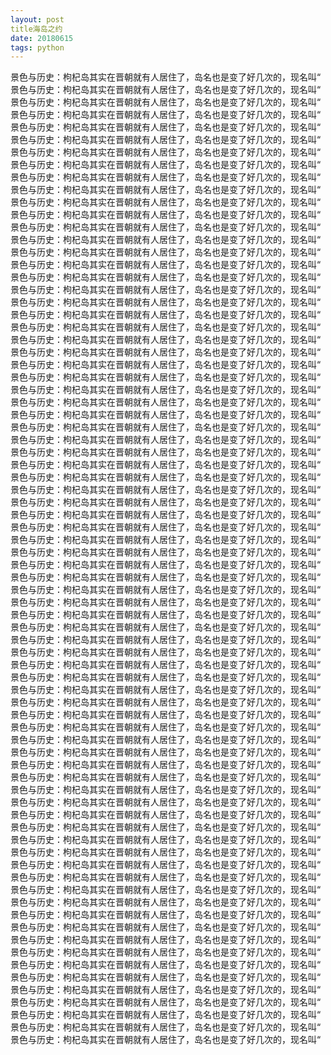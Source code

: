 ```yaml
---
layout: post
title海岛之约
date: 20180615
tags: python  
---
```

 景色与历史：枸杞岛其实在晋朝就有人居住了，岛名也是变了好几次的，现名叫“
 景色与历史：枸杞岛其实在晋朝就有人居住了，岛名也是变了好几次的，现名叫“
 景色与历史：枸杞岛其实在晋朝就有人居住了，岛名也是变了好几次的，现名叫“
 景色与历史：枸杞岛其实在晋朝就有人居住了，岛名也是变了好几次的，现名叫“
 景色与历史：枸杞岛其实在晋朝就有人居住了，岛名也是变了好几次的，现名叫“
 景色与历史：枸杞岛其实在晋朝就有人居住了，岛名也是变了好几次的，现名叫“
 景色与历史：枸杞岛其实在晋朝就有人居住了，岛名也是变了好几次的，现名叫“
 景色与历史：枸杞岛其实在晋朝就有人居住了，岛名也是变了好几次的，现名叫“
 景色与历史：枸杞岛其实在晋朝就有人居住了，岛名也是变了好几次的，现名叫“
 景色与历史：枸杞岛其实在晋朝就有人居住了，岛名也是变了好几次的，现名叫“
 景色与历史：枸杞岛其实在晋朝就有人居住了，岛名也是变了好几次的，现名叫“
 景色与历史：枸杞岛其实在晋朝就有人居住了，岛名也是变了好几次的，现名叫“
 景色与历史：枸杞岛其实在晋朝就有人居住了，岛名也是变了好几次的，现名叫“
 景色与历史：枸杞岛其实在晋朝就有人居住了，岛名也是变了好几次的，现名叫“
 景色与历史：枸杞岛其实在晋朝就有人居住了，岛名也是变了好几次的，现名叫“
 景色与历史：枸杞岛其实在晋朝就有人居住了，岛名也是变了好几次的，现名叫“
 景色与历史：枸杞岛其实在晋朝就有人居住了，岛名也是变了好几次的，现名叫“
 景色与历史：枸杞岛其实在晋朝就有人居住了，岛名也是变了好几次的，现名叫“
 景色与历史：枸杞岛其实在晋朝就有人居住了，岛名也是变了好几次的，现名叫“
 景色与历史：枸杞岛其实在晋朝就有人居住了，岛名也是变了好几次的，现名叫“
 景色与历史：枸杞岛其实在晋朝就有人居住了，岛名也是变了好几次的，现名叫“
 景色与历史：枸杞岛其实在晋朝就有人居住了，岛名也是变了好几次的，现名叫“
 景色与历史：枸杞岛其实在晋朝就有人居住了，岛名也是变了好几次的，现名叫“
 景色与历史：枸杞岛其实在晋朝就有人居住了，岛名也是变了好几次的，现名叫“
 景色与历史：枸杞岛其实在晋朝就有人居住了，岛名也是变了好几次的，现名叫“
 景色与历史：枸杞岛其实在晋朝就有人居住了，岛名也是变了好几次的，现名叫“
 景色与历史：枸杞岛其实在晋朝就有人居住了，岛名也是变了好几次的，现名叫“
 景色与历史：枸杞岛其实在晋朝就有人居住了，岛名也是变了好几次的，现名叫“
 景色与历史：枸杞岛其实在晋朝就有人居住了，岛名也是变了好几次的，现名叫“
 景色与历史：枸杞岛其实在晋朝就有人居住了，岛名也是变了好几次的，现名叫“
 景色与历史：枸杞岛其实在晋朝就有人居住了，岛名也是变了好几次的，现名叫“
 景色与历史：枸杞岛其实在晋朝就有人居住了，岛名也是变了好几次的，现名叫“
 景色与历史：枸杞岛其实在晋朝就有人居住了，岛名也是变了好几次的，现名叫“
 景色与历史：枸杞岛其实在晋朝就有人居住了，岛名也是变了好几次的，现名叫“
 景色与历史：枸杞岛其实在晋朝就有人居住了，岛名也是变了好几次的，现名叫“
 景色与历史：枸杞岛其实在晋朝就有人居住了，岛名也是变了好几次的，现名叫“
 景色与历史：枸杞岛其实在晋朝就有人居住了，岛名也是变了好几次的，现名叫“
 景色与历史：枸杞岛其实在晋朝就有人居住了，岛名也是变了好几次的，现名叫“
 景色与历史：枸杞岛其实在晋朝就有人居住了，岛名也是变了好几次的，现名叫“
 景色与历史：枸杞岛其实在晋朝就有人居住了，岛名也是变了好几次的，现名叫“
 景色与历史：枸杞岛其实在晋朝就有人居住了，岛名也是变了好几次的，现名叫“
 景色与历史：枸杞岛其实在晋朝就有人居住了，岛名也是变了好几次的，现名叫“
 景色与历史：枸杞岛其实在晋朝就有人居住了，岛名也是变了好几次的，现名叫“
 景色与历史：枸杞岛其实在晋朝就有人居住了，岛名也是变了好几次的，现名叫“
 景色与历史：枸杞岛其实在晋朝就有人居住了，岛名也是变了好几次的，现名叫“
 景色与历史：枸杞岛其实在晋朝就有人居住了，岛名也是变了好几次的，现名叫“
 景色与历史：枸杞岛其实在晋朝就有人居住了，岛名也是变了好几次的，现名叫“
 景色与历史：枸杞岛其实在晋朝就有人居住了，岛名也是变了好几次的，现名叫“
 景色与历史：枸杞岛其实在晋朝就有人居住了，岛名也是变了好几次的，现名叫“
 景色与历史：枸杞岛其实在晋朝就有人居住了，岛名也是变了好几次的，现名叫“
 景色与历史：枸杞岛其实在晋朝就有人居住了，岛名也是变了好几次的，现名叫“
 景色与历史：枸杞岛其实在晋朝就有人居住了，岛名也是变了好几次的，现名叫“
 景色与历史：枸杞岛其实在晋朝就有人居住了，岛名也是变了好几次的，现名叫“
 景色与历史：枸杞岛其实在晋朝就有人居住了，岛名也是变了好几次的，现名叫“
 景色与历史：枸杞岛其实在晋朝就有人居住了，岛名也是变了好几次的，现名叫“
 景色与历史：枸杞岛其实在晋朝就有人居住了，岛名也是变了好几次的，现名叫“
 景色与历史：枸杞岛其实在晋朝就有人居住了，岛名也是变了好几次的，现名叫“
 景色与历史：枸杞岛其实在晋朝就有人居住了，岛名也是变了好几次的，现名叫“
 景色与历史：枸杞岛其实在晋朝就有人居住了，岛名也是变了好几次的，现名叫“
 景色与历史：枸杞岛其实在晋朝就有人居住了，岛名也是变了好几次的，现名叫“
 景色与历史：枸杞岛其实在晋朝就有人居住了，岛名也是变了好几次的，现名叫“
 景色与历史：枸杞岛其实在晋朝就有人居住了，岛名也是变了好几次的，现名叫“
 景色与历史：枸杞岛其实在晋朝就有人居住了，岛名也是变了好几次的，现名叫“
 景色与历史：枸杞岛其实在晋朝就有人居住了，岛名也是变了好几次的，现名叫“
 景色与历史：枸杞岛其实在晋朝就有人居住了，岛名也是变了好几次的，现名叫“
 景色与历史：枸杞岛其实在晋朝就有人居住了，岛名也是变了好几次的，现名叫“
 景色与历史：枸杞岛其实在晋朝就有人居住了，岛名也是变了好几次的，现名叫“
 景色与历史：枸杞岛其实在晋朝就有人居住了，岛名也是变了好几次的，现名叫“
 景色与历史：枸杞岛其实在晋朝就有人居住了，岛名也是变了好几次的，现名叫“
 景色与历史：枸杞岛其实在晋朝就有人居住了，岛名也是变了好几次的，现名叫“
 景色与历史：枸杞岛其实在晋朝就有人居住了，岛名也是变了好几次的，现名叫“
 景色与历史：枸杞岛其实在晋朝就有人居住了，岛名也是变了好几次的，现名叫“
 景色与历史：枸杞岛其实在晋朝就有人居住了，岛名也是变了好几次的，现名叫“
 景色与历史：枸杞岛其实在晋朝就有人居住了，岛名也是变了好几次的，现名叫“
 景色与历史：枸杞岛其实在晋朝就有人居住了，岛名也是变了好几次的，现名叫“
 景色与历史：枸杞岛其实在晋朝就有人居住了，岛名也是变了好几次的，现名叫“
 景色与历史：枸杞岛其实在晋朝就有人居住了，岛名也是变了好几次的，现名叫“
 景色与历史：枸杞岛其实在晋朝就有人居住了，岛名也是变了好几次的，现名叫“
